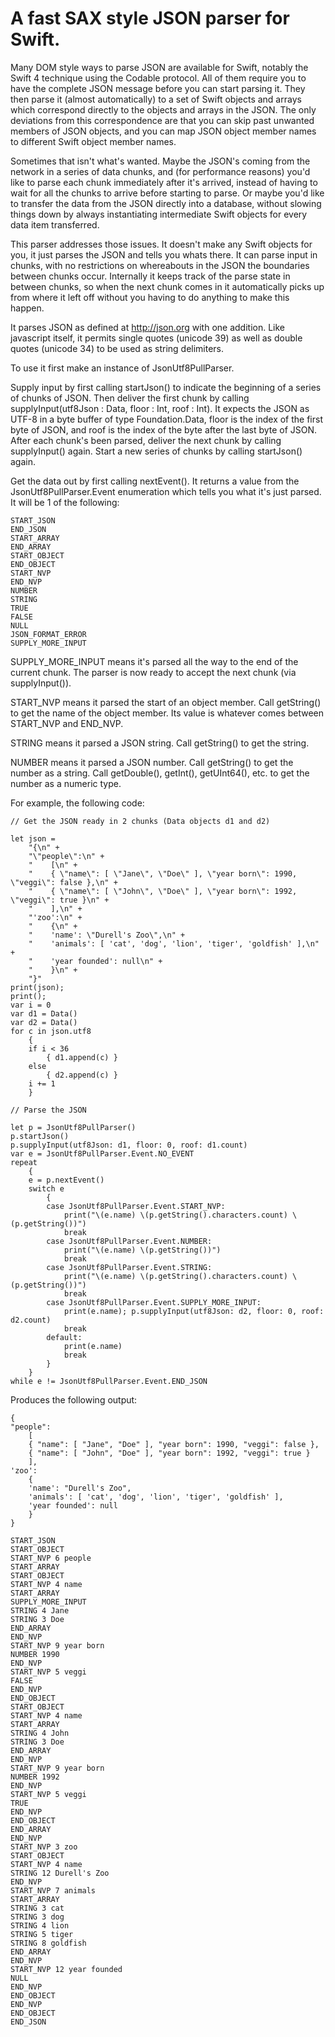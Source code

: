 # A fast SAX style JSON parser for Swift.

Many DOM style ways to parse JSON are available for Swift, notably the Swift 4 technique using the Codable protocol. All of them require you to have the complete JSON message before you can start parsing it. They then parse it (almost automatically) to a set of Swift objects and arrays which correspond directly to the objects and arrays in the JSON. The only deviations from this correspondence are that you can skip past unwanted members of JSON objects, and you can map JSON object member names to different Swift object member names.

Sometimes that isn't what's wanted. Maybe the JSON's coming from the network in a series of data chunks, and (for performance reasons) you'd like to parse each chunk immediately after it's arrived, instead of having to wait for all the chunks to arrive before starting to parse. Or maybe you'd like to transfer the data from the JSON directly into a database, without slowing things down by always instantiating intermediate Swift objects for every data item transferred.

This parser addresses those issues. It doesn't make any Swift objects for you, it just parses the JSON and tells you whats there. It can parse input in chunks, with no restrictions on whereabouts in the JSON the boundaries between chunks occur. Internally it keeps track of the parse state in between chunks, so when the next chunk comes in it automatically picks up from where it left off without you having to do anything to make this happen.

It parses JSON as defined at http://json.org with one addition. Like javascript itself, it permits single quotes (unicode 39) as well as double quotes (unicode 34) to be used as string delimiters.

To use it first make an instance of JsonUtf8PullParser.

Supply input by first calling startJson() to indicate the beginning of a series of chunks of JSON. Then deliver the first chunk by calling supplyInput(utf8Json : Data, floor : Int, roof : Int). It expects the JSON as UTF-8 in a byte buffer of type Foundation.Data, floor is the index of the first byte of JSON, and roof is the index of the byte after the last byte of JSON. After each chunk's been parsed, deliver the next chunk by calling supplyInput() again. Start a new series of chunks by calling startJson() again.

Get the data out by first calling nextEvent(). It returns a value from the JsonUtf8PullParser.Event enumeration which tells you what it's just parsed. It will be 1 of the following:

    START_JSON
    END_JSON
    START_ARRAY
    END_ARRAY
    START_OBJECT
    END_OBJECT
    START_NVP
    END_NVP
    NUMBER
    STRING
    TRUE
    FALSE
    NULL
    JSON_FORMAT_ERROR
    SUPPLY_MORE_INPUT

SUPPLY_MORE_INPUT means it's parsed all the way to the end of the current chunk. The parser is now ready to accept the next chunk (via supplyInput()).

START_NVP means it parsed the start of an object member. Call getString() to get the name of the object member. Its value is whatever comes between START_NVP and END_NVP.

STRING means it parsed a JSON string. Call getString() to get the string.

NUMBER means it parsed a JSON number. Call getString() to get the number as a string. Call getDouble(), getInt(), getUInt64(), etc. to get the number as a numeric type.

For example, the following code:

    // Get the JSON ready in 2 chunks (Data objects d1 and d2)
    
    let json =
        "{\n" +
        "\"people\":\n" +
        "    [\n" +
        "    { \"name\": [ \"Jane\", \"Doe\" ], \"year born\": 1990, \"veggi\": false },\n" +
        "    { \"name\": [ \"John\", \"Doe\" ], \"year born\": 1992, \"veggi\": true }\n" +
        "    ],\n" +
        "'zoo':\n" +
        "    {\n" +
        "    'name': \"Durell's Zoo\",\n" +
        "    'animals': [ 'cat', 'dog', 'lion', 'tiger', 'goldfish' ],\n" +
        "    'year founded': null\n" +
        "    }\n" +
        "}"
    print(json);
    print();
    var i = 0
    var d1 = Data()
    var d2 = Data()
    for c in json.utf8
        {
        if i < 36
            { d1.append(c) }
        else
            { d2.append(c) }
        i += 1
        }
        
    // Parse the JSON
    
    let p = JsonUtf8PullParser()
    p.startJson()
    p.supplyInput(utf8Json: d1, floor: 0, roof: d1.count)
    var e = JsonUtf8PullParser.Event.NO_EVENT
    repeat
        {
        e = p.nextEvent()
        switch e
            {
            case JsonUtf8PullParser.Event.START_NVP:
                print("\(e.name) \(p.getString().characters.count) \(p.getString())")
                break
            case JsonUtf8PullParser.Event.NUMBER:
                print("\(e.name) \(p.getString())")
                break
            case JsonUtf8PullParser.Event.STRING:
                print("\(e.name) \(p.getString().characters.count) \(p.getString())")
                break
            case JsonUtf8PullParser.Event.SUPPLY_MORE_INPUT:
                print(e.name); p.supplyInput(utf8Json: d2, floor: 0, roof: d2.count)
                break
            default:
                print(e.name)
                break
            }
        }
    while e != JsonUtf8PullParser.Event.END_JSON

Produces the following output:

    {
    "people":
        [
        { "name": [ "Jane", "Doe" ], "year born": 1990, "veggi": false },
        { "name": [ "John", "Doe" ], "year born": 1992, "veggi": true }
        ],
    'zoo':
        {
        'name': "Durell's Zoo",
        'animals': [ 'cat', 'dog', 'lion', 'tiger', 'goldfish' ],
        'year founded': null
        }
    }

    START_JSON
    START_OBJECT
    START_NVP 6 people
    START_ARRAY
    START_OBJECT
    START_NVP 4 name
    START_ARRAY
    SUPPLY_MORE_INPUT
    STRING 4 Jane
    STRING 3 Doe
    END_ARRAY
    END_NVP
    START_NVP 9 year born
    NUMBER 1990
    END_NVP
    START_NVP 5 veggi
    FALSE
    END_NVP
    END_OBJECT
    START_OBJECT
    START_NVP 4 name
    START_ARRAY
    STRING 4 John
    STRING 3 Doe
    END_ARRAY
    END_NVP
    START_NVP 9 year born
    NUMBER 1992
    END_NVP
    START_NVP 5 veggi
    TRUE
    END_NVP
    END_OBJECT
    END_ARRAY
    END_NVP
    START_NVP 3 zoo
    START_OBJECT
    START_NVP 4 name
    STRING 12 Durell's Zoo
    END_NVP
    START_NVP 7 animals
    START_ARRAY
    STRING 3 cat
    STRING 3 dog
    STRING 4 lion
    STRING 5 tiger
    STRING 8 goldfish
    END_ARRAY
    END_NVP
    START_NVP 12 year founded
    NULL
    END_NVP
    END_OBJECT
    END_NVP
    END_OBJECT
    END_JSON
